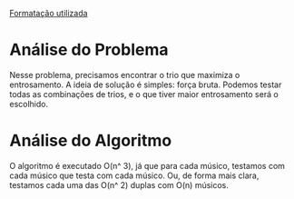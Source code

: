 [Formatação utilizada](https://katex.org/docs/supported.html)
# Análise do Problema
Nesse problema, precisamos encontrar o trio que maximiza o entrosamento. A ideia de solução é simples: força bruta. Podemos testar todas as combinações de trios, e o que tiver maior entrosamento será o escolhido. 

# Análise do Algoritmo
O algoritmo é executado O(n^ 3), já que para cada músico, testamos com cada músico que testa com cada músico. Ou, de forma mais clara, testamos cada uma das O(n^ 2) duplas com O(n) músicos. 